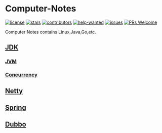 # Computer-Notes

[![license](https://badgen.net/github/license/Robinpig/Computer-Notes?color=green)](https://github.com/Robinpig/Computer-Notes/blob/main/LICENSE)
[![stars](https://badgen.net/github/stars/Robinpig/Computer-Notes)](https://github.com/Robinpig/Computer-Notes/stargazers)
[![contributors](https://badgen.net/github/contributors/Robinpig/Computer-Notes)](https://github.com/Robinpig/Computer-Notes/graphs/contributors)
[![help-wanted](https://badgen.net/github/label-issues/Robinpig/Computer-Notes/help%20wanted/open)](https://github.com/Robinpig/Computer-Notes/labels/help%20wanted)
[![issues](https://badgen.net/github/open-issues/Robinpig/Computer-Notes)](https://github.com/Robinpig/Computer-Notes/issues)
[![PRs Welcome](https://badgen.net/badge/PRs/welcome/green)](http://makeapullrequest.com)


Computer Notes contains Linux,Java,Go,etc.


## [JDK](/docs/JDK/JDK.md)
### [JVM](/docs/JDK/JVM.md)
### [Concurrency](/docs/JDK/Concurrency.md)

## [Netty](/docs/Netty/Netty/README.md)

## [Spring](/docs/Spring/Spring.md)

## [Dubbo](/docs/Dubbo/Dubbo.md)
